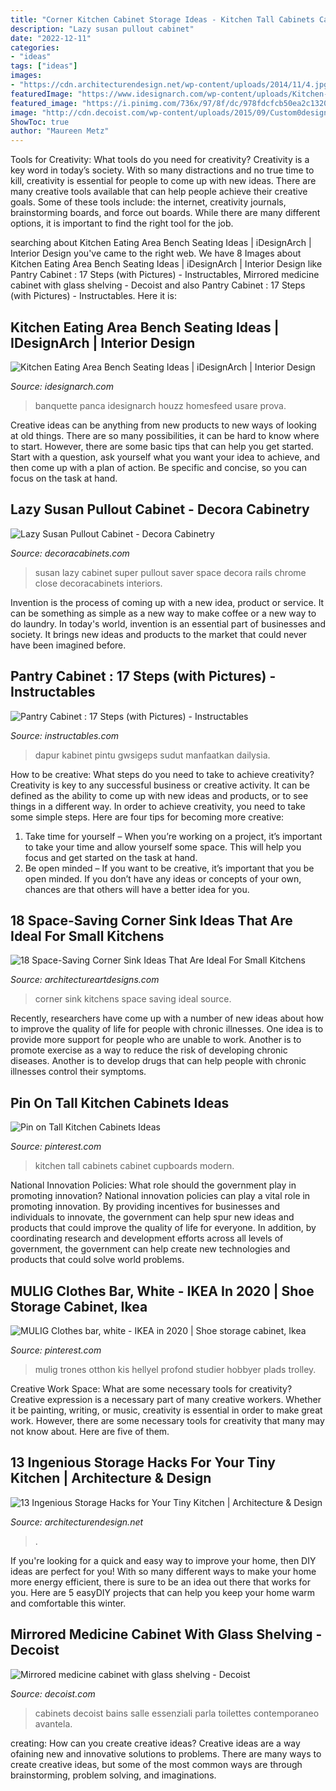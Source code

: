 ```yaml
---
title: "Corner Kitchen Cabinet Storage Ideas - Kitchen Tall Cabinets Cabinet Cupboards Modern"
description: "Lazy susan pullout cabinet"
date: "2022-12-11"
categories:
- "ideas"
tags: ["ideas"]
images:
- "https://cdn.architecturendesign.net/wp-content/uploads/2014/11/4.jpg"
featuredImage: "https://www.idesignarch.com/wp-content/uploads/Kitchen-Bench-Seating-Ideas_8.jpg"
featured_image: "https://i.pinimg.com/736x/97/8f/dc/978fdcfcb50ea2c132004879d30d943e.jpg"
image: "http://cdn.decoist.com/wp-content/uploads/2015/09/Custom0designed-built-in-medicine-cabinet-600x838.jpg"
ShowToc: true
author: "Maureen Metz"
---
```



Tools for Creativity: What tools do you need for creativity?
Creativity is a key word in today’s society. With so many distractions and no true time to kill, creativity is essential for people to come up with new ideas. There are many creative tools available that can help people achieve their creative goals. Some of these tools include: the internet, creativity journals, brainstorming boards, and force out boards. While there are many different options, it is important to find the right tool for the job.

	

		
searching about Kitchen Eating Area Bench Seating Ideas | iDesignArch | Interior Design you've came to the right web. We have 8 Images about Kitchen Eating Area Bench Seating Ideas | iDesignArch | Interior Design like Pantry Cabinet : 17 Steps (with Pictures) - Instructables, Mirrored medicine cabinet with glass shelving - Decoist and also Pantry Cabinet : 17 Steps (with Pictures) - Instructables. Here it is:
		
    
## Kitchen Eating Area Bench Seating Ideas | IDesignArch | Interior Design

<img loading=lazy src="https://www.idesignarch.com/wp-content/uploads/Kitchen-Bench-Seating-Ideas_8.jpg" onerror="this.onerror=null;this.src='https://tse4.mm.bing.net/th?id=OIP.Ti7eAF9qtKxf-H3s9y6HzAHaJ4&amp;pid=15.1';" alt="Kitchen Eating Area Bench Seating Ideas | iDesignArch | Interior Design">

_Source: idesignarch.com_

>banquette panca idesignarch houzz homesfeed usare prova. 

	

Creative ideas can be anything from new products to new ways of looking at old things. There are so many possibilities, it can be hard to know where to start. However, there are some basic tips that can help you get started. Start with a question, ask yourself what you want your idea to achieve, and then come up with a plan of action. Be specific and concise, so you can focus on the task at hand.

    
## Lazy Susan Pullout Cabinet - Decora Cabinetry

<img loading=lazy src="https://www.decoracabinets.com/-/media/decora/products/cabinet_interiors/declazysusanmbkxs.jpg" onerror="this.onerror=null;this.src='https://tse3.mm.bing.net/th?id=OIP.UUlbRgXfopBrsygx1fNIugHaLU&amp;pid=15.1';" alt="Lazy Susan Pullout Cabinet - Decora Cabinetry">

_Source: decoracabinets.com_

>susan lazy cabinet super pullout saver space decora rails chrome close decoracabinets interiors. 

	

Invention is the process of coming up with a new idea, product or service. It can be something as simple as a new way to make coffee or a new way to do laundry. In today's world, invention is an essential part of businesses and society. It brings new ideas and products to the market that could never have been imagined before.

    
## Pantry Cabinet : 17 Steps (with Pictures) - Instructables

<img loading=lazy src="https://content.instructables.com/ORIG/FD0/3QA9/HCV8TZKH/FD03QA9HCV8TZKH.jpg?frame=1" onerror="this.onerror=null;this.src='https://tse3.mm.bing.net/th?id=OIP.rwrmztrtfF5wEhMW9L9ovwHaLE&amp;pid=15.1';" alt="Pantry Cabinet : 17 Steps (with Pictures) - Instructables">

_Source: instructables.com_

>dapur kabinet pintu gwsigeps sudut manfaatkan dailysia. 

	

How to be creative: What steps do you need to take to achieve creativity?
Creativity is key to any successful business or creative activity. It can be defined as the ability to come up with new ideas and products, or to see things in a different way. In order to achieve creativity, you need to take some simple steps. Here are four tips for becoming more creative: 
1) Take time for yourself – When you’re working on a project, it’s important to take your time and allow yourself some space. This will help you focus and get started on the task at hand. 
2) Be open minded – If you want to be creative, it’s important that you be open minded. If you don’t have any ideas or concepts of your own, chances are that others will have a better idea for you.

    
## 18 Space-Saving Corner Sink Ideas That Are Ideal For Small Kitchens

<img loading=lazy src="http://www.architectureartdesigns.com/wp-content/uploads/2017/03/7-3.jpg" onerror="this.onerror=null;this.src='https://tse1.mm.bing.net/th?id=OIP.NJ3R0gzDllX822D_QxeIWwHaLD&amp;pid=15.1';" alt="18 Space-Saving Corner Sink Ideas That Are Ideal For Small Kitchens">

_Source: architectureartdesigns.com_

>corner sink kitchens space saving ideal source. 

	

Recently, researchers have come up with a number of new ideas about how to improve the quality of life for people with chronic illnesses. One idea is to provide more support for people who are unable to work. Another is to promote exercise as a way to reduce the risk of developing chronic diseases. Another is to develop drugs that can help people with chronic illnesses control their symptoms.

    
## Pin On Tall Kitchen Cabinets Ideas

<img loading=lazy src="https://i.pinimg.com/736x/25/ed/ed/25ededa2e8bfe8692dcce371327aa926.jpg" onerror="this.onerror=null;this.src='https://tse4.mm.bing.net/th?id=OIP.SW8RvgA5l41HvULjyc4uhQHaKA&amp;pid=15.1';" alt="Pin on Tall Kitchen Cabinets Ideas">

_Source: pinterest.com_

>kitchen tall cabinets cabinet cupboards modern. 

	

National Innovation Policies: What role should the government play in promoting innovation?
National innovation policies can play a vital role in promoting innovation. By providing incentives for businesses and individuals to innovate, the government can help spur new ideas and products that could improve the quality of life for everyone. In addition, by coordinating research and development efforts across all levels of government, the government can help create new technologies and products that could solve world problems.

    
## MULIG Clothes Bar, White - IKEA In 2020 | Shoe Storage Cabinet, Ikea

<img loading=lazy src="https://i.pinimg.com/736x/97/8f/dc/978fdcfcb50ea2c132004879d30d943e.jpg" onerror="this.onerror=null;this.src='https://tse1.mm.bing.net/th?id=OIP.mvNdz8sMpoc9_i6RqME_rQHaJ3&amp;pid=15.1';" alt="MULIG Clothes bar, white - IKEA in 2020 | Shoe storage cabinet, Ikea">

_Source: pinterest.com_

>mulig trones otthon kis hellyel profond studier hobbyer plads trolley. 

	

Creative Work Space: What are some necessary tools for creativity?
Creative expression is a necessary part of many creative workers. Whether it be painting, writing, or music, creativity is essential in order to make great work. However, there are some necessary tools for creativity that many may not know about. Here are five of them.

    
## 13 Ingenious Storage Hacks For Your Tiny Kitchen | Architecture &amp; Design

<img loading=lazy src="https://cdn.architecturendesign.net/wp-content/uploads/2014/11/4.jpg" onerror="this.onerror=null;this.src='https://tse1.mm.bing.net/th?id=OIP.XcYhjo33VhQCr01rsvHNzwHaLs&amp;pid=15.1';" alt="13 Ingenious Storage Hacks for Your Tiny Kitchen | Architecture &amp; Design">

_Source: architecturendesign.net_

>. 

	

If you're looking for a quick and easy way to improve your home, then DIY ideas are perfect for you! With so many different ways to make your home more energy efficient, there is sure to be an idea out there that works for you. Here are 5 easyDIY projects that can help you keep your home warm and comfortable this winter.

    
## Mirrored Medicine Cabinet With Glass Shelving - Decoist

<img loading=lazy src="http://cdn.decoist.com/wp-content/uploads/2015/09/Custom0designed-built-in-medicine-cabinet-600x838.jpg" onerror="this.onerror=null;this.src='https://tse4.mm.bing.net/th?id=OIP.q_-YgIwYS0RLZaSgviCLQgHaKW&amp;pid=15.1';" alt="Mirrored medicine cabinet with glass shelving - Decoist">

_Source: decoist.com_

>cabinets decoist bains salle essenziali parla toilettes contemporaneo avantela. 

	

creating: How can you create creative ideas?
Creative ideas are a way ofaining new and innovative solutions to problems. There are many ways to create creative ideas, but some of the most common ways are through brainstorming, problem solving, and imaginations.

